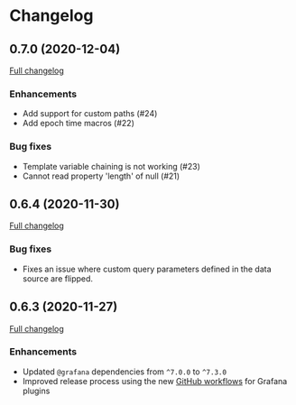 # Changelog

## 0.7.0 (2020-12-04)

[Full changelog](https://github.com/marcusolsson/grafana-json-datasource/compare/v0.6.4...v0.7.0)

### Enhancements

- Add support for custom paths (#24)
- Add epoch time macros (#22)

### Bug fixes

- Template variable chaining is not working (#23)
- Cannot read property 'length' of null (#21)

## 0.6.4 (2020-11-30)

[Full changelog](https://github.com/marcusolsson/grafana-json-datasource/compare/v0.6.3...v0.6.4)

### Bug fixes

- Fixes an issue where custom query parameters defined in the data source are flipped.

## 0.6.3 (2020-11-27)

[Full changelog](https://github.com/marcusolsson/grafana-json-datasource/compare/v0.6.2...v0.6.3)

### Enhancements

- Updated `@grafana` dependencies from `^7.0.0` to `^7.3.0`
- Improved release process using the new [GitHub workflows](https://github.com/grafana/plugin-workflows) for Grafana plugins

